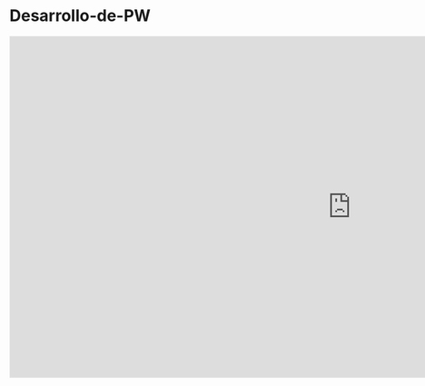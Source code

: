# Desarrollo-de-PW
<iframe style="border: 1px solid rgba(0, 0, 0, 0.1);" width="1200" height="600" src="https://www.figma.com/embed?embed_host=share&url=https%3A%2F%2Fwww.figma.com%2Ffile%2FxTSIylRwVpNPaQvlyurHQe%2FDiagram---Untitled%3Ftype%3Dwhiteboard%26node-id%3D0%253A1%26t%3D0hhrw3TQ68Hp5BNR-1" allowfullscreen></iframe>
